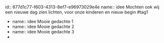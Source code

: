 id:: 677d1c77-f603-4313-8ef7-e96973029e4e
name:: idee
Mochten ook wij een nieuwe dag zien lichten, voor onze kinderen en nieuw begin #tag1

- name:: idee
  Mooie gedachte 1
- name:: idee
  Mooie gedachte 2
- name:: idee
  Mooie gedachte 3
-